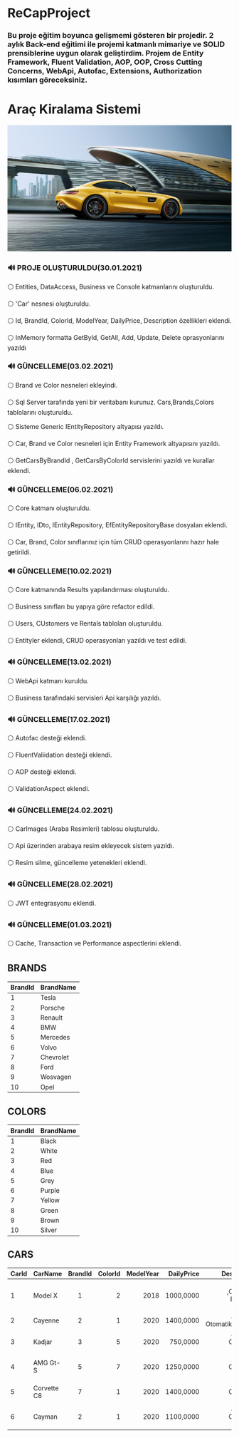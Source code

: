 # ReCapProject
### Bu proje eğitim boyunca gelişmemi gösteren bir projedir. 2 aylık Back-end eğitimi ile projemi katmanlı mimariye ve SOLID prensiblerine uygun olarak geliştirdim. Projem de Entity Framework, Fluent Validation, AOP, OOP, Cross Cutting Concerns, WebApi, Autofac, Extensions, Authorization kısımları göreceksiniz.

# Araç Kiralama Sistemi
![banner resmi](https://github.com/alifurknaksu/ReCapProject/blob/master/WebAPI/CarImages/MercedesAmgGt-S.jpeg)


### 🔊 PROJE OLUŞTURULDU(30.01.2021)

⚪ Entities, DataAccess, Business ve Console katmanlarını oluşturuldu.

⚪ 'Car' nesnesi oluşturuldu.

⚪ Id, BrandId, ColorId, ModelYear, DailyPrice, Description özellikleri eklendi.

⚪ InMemory formatta GetById, GetAll, Add, Update, Delete oprasyonlarını yazıldı


### 🔊 GÜNCELLEME(03.02.2021)

⚪ Brand ve Color nesneleri ekleyindi.

⚪ Sql Server tarafında yeni bir veritabanı kurunuz. Cars,Brands,Colors tablolarını oluşturuldu.

⚪ Sisteme Generic IEntityRepository altyapısı yazıldı.

⚪ Car, Brand ve Color nesneleri için Entity Framework altyapısını yazıldı.

⚪ GetCarsByBrandId , GetCarsByColorId servislerini yazıldı ve kurallar eklendi.


### 🔊 GÜNCELLEME(06.02.2021)

⚪ Core katmanı oluşturuldu.

⚪ IEntity, IDto, IEntityRepository, EfEntityRepositoryBase dosyaları eklendi.

⚪ Car, Brand, Color sınıflarınız için tüm CRUD operasyonlarını hazır hale getirildi.


### 🔊  GÜNCELLEME(10.02.2021)

⚪ Core katmanında Results yapılandırması oluşturuldu.

⚪ Business sınıfları bu yapıya göre refactor edildi.

⚪ Users, CUstomers ve Rentals tabloları oluşturuldu.

⚪ Entityler eklendi, CRUD operasyonları yazıldı ve test edildi.

### 🔊  GÜNCELLEME(13.02.2021)

⚪ WebApi katmanı kuruldu.

⚪ Business tarafındaki servisleri Api karşılığı yazıldı.

### 🔊  GÜNCELLEME(17.02.2021)

⚪ Autofac desteği eklendi.

⚪ FluentValiidation desteği eklendi.

⚪ AOP desteği eklendi.

⚪ ValidationAspect eklendi.

### 🔊  GÜNCELLEME(24.02.2021)

⚪ CarImages (Araba Resimleri) tablosu oluşturuldu.

⚪ Api üzerinden arabaya resim ekleyecek sistem yazıldı.

⚪ Resim silme, güncelleme yetenekleri eklendi.

### 🔊  GÜNCELLEME(28.02.2021)

⚪ JWT entegrasyonu eklendi.

### 🔊  GÜNCELLEME(01.03.2021)

⚪ Cache, Transaction ve Performance aspectlerini eklendi.

## BRANDS                                    
| BrandId      | BrandName    |                
| :---         | :---         |                
| 1            | Tesla        |                
| 2            | Porsche      | 
| 3            | Renault      |                 
| 4            | BMW          | 
| 5            | Mercedes     | 
| 6            | Volvo        | 
| 7            | Chevrolet    | 
| 8            | Ford         | 
| 9            | Wosvagen     | 
| 10           | Opel         | 

## COLORS                                   
| BrandId      | BrandName    |                
| :---         | :---         |                
| 1            | Black        |                
| 2            | White        | 
| 3            | Red          |                 
| 4            | Blue         | 
| 5            | Grey         | 
| 6            | Purple       | 
| 7            | Yellow       | 
| 8            | Green        | 
| 9            | Brown        | 
| 10           | Silver       | 






## CARS

| CarId        | CarName      | BrandId        | ColorId       |ModelYear     |DailyPrice    |Description                             |
| :---         | :---         |     :---:      |          ---: |         ---: |         ---: |         ---:                           |
| 1            | Model X      | 1              | 2             | 2018         | 1000,0000    | 4 Koltuk ,Otomatik, Elektrikli, Otonom |
| 2            | Cayenne      | 2              | 1             | 2020         | 1400,0000    | 4 Koltuk, Otomatik,Benzinli            |
| 3            | Kadjar       | 3              | 5             | 2020         | 750,0000     | 4 Koltuk,  Otomatik,  Benzinli         |
| 4            | AMG Gt-S     | 5              | 7             | 2020         | 1250,0000    | 2 Koltuk, Otomatik, Benzinli           |
| 5            | Corvette C8  | 7              | 1             | 2020         | 1400,0000    | 2 Koltuk, Otomatik, Benzinli           |
| 6            | Cayman       | 2              | 1             | 2020         | 1100,0000    | 4 Koltuk, Otomatik, Benzinli           |



 








